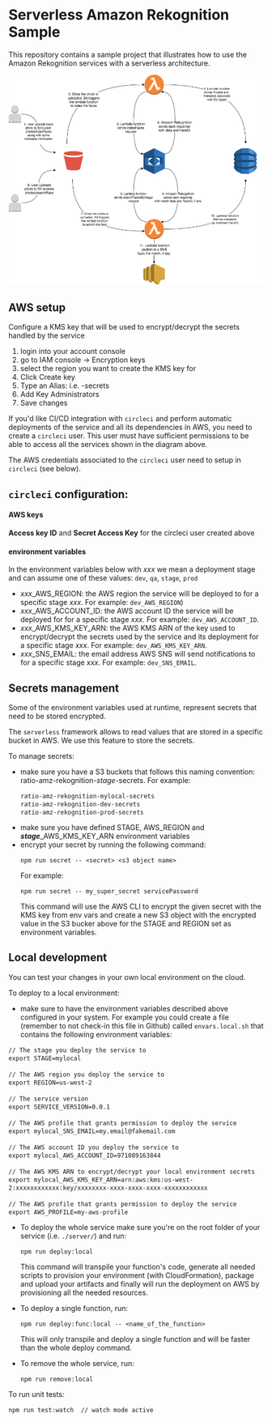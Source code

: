 # Serverless Amazon Rekognition Sample
This repository contains a sample project that illustrates how to use the Amazon Rekognition services with a serverless architecture.

![Discover user devices flow](readme-files/serverless-amz-rekognition-sample.png)


## AWS setup
Configure a KMS key that will be used to encrypt/decrypt the secrets handled by the service
1. login into your account console
2. go to IAM console -> Encryption keys
3. select the region you want to create the KMS key for
4. Click Create key
5. Type an Alias: i.e. <service name>-secrets
6. Add Key Administrators
7. Save changes

If you'd like CI/CD integration with `circleci` and perform automatic deployments of the service and all its dependencies in AWS, you need to create a `circleci` user. This user must have sufficient permissions to be able to access all the services shown in the diagram above. 

The AWS credentials associated to the `circleci` user need to setup in `circleci` (see below).


## `circleci` configuration:
#### AWS keys
**Access key ID** and **Secret Access Key** for the 
circleci user created above

#### environment variables
In the environment variables below with *xxx* we mean a deployment stage and can assume one of these values: `dev`, `qa`, `stage`, `prod`
- *xxx*_AWS_REGION: the AWS region the service will be deployed to for a specific stage *xxx*. For example: `dev_AWS_REGION`)
- *xxx*_AWS_ACCOUNT_ID: the AWS account ID the service will be deployed for for a specific stage *xxx*. For example: `dev_AWS_ACCOUNT_ID`.
- *xxx*_AWS_KMS_KEY_ARN: the AWS KMS ARN of the key used to encrypt/decrypt the secrets used by the service and its deployment for a specific stage *xxx*. For example: `dev_AWS_KMS_KEY_ARN`.
- *xxx*_SNS_EMAIL: the email address AWS SNS will send notifications to for a specific stage *xxx*. For example: `dev_SNS_EMAIL`.

## Secrets management 
Some of the environment variables used at runtime, represent secrets that need to be stored encrypted.

The `serverless` framework allows to read values that are stored in a specific bucket in AWS. We use this feature to store the secrets.

To manage secrets:
* make sure you have a S3 buckets that follows this naming convention: ratio-amz-rekognition-*stage*-secrets. For example:
  ```
  ratio-amz-rekognition-mylocal-secrets
  ratio-amz-rekognition-dev-secrets
  ratio-amz-rekognition-prod-secrets
  ```
* make sure you have defined STAGE, AWS_REGION and **_stage_**_AWS_KMS_KEY_ARN environment variables
* encrypt your secret by running the following command:
  ```
  npm run secret -- <secret> <s3 object name>
  ```
  For example:
  ```
  npm run secret -- my_super_secret servicePassword
  ```
  This command will use the AWS CLI to encrypt the given secret with the KMS key from env vars and create a new S3 object with the encrypted value in the S3 bucker above for the STAGE and REGION set as environment variables.

## Local development
You can test your changes in your own local environment on the cloud. 

To deploy to a local environment:
* make sure to have the environment variables described above configured in your system. For example you could create a file (remember to not check-in this file in Github) called `envars.local.sh` that contains the following environment variables:
```
// The stage you deploy the service to
export STAGE=mylocal

// The AWS region you deploy the service to
export REGION=us-west-2

// The service version
export SERVICE_VERSION=0.0.1

// The AWS profile that grants permission to deploy the service 
export mylocal_SNS_EMAIL=my.email@fakemail.com

// The AWS account ID you deploy the service to
export mylocal_AWS_ACCOUNT_ID=971089163844

// The AWS KMS ARN to encrypt/decrypt your local environment secrets
export mylocal_AWS_KMS_KEY_ARN=arn:aws:kms:us-west-2:xxxxxxxxxxxx:key/xxxxxxxx-xxxx-xxxx-xxxx-xxxxxxxxxxxx

// The AWS profile that grants permission to deploy the service 
export AWS_PROFILE=my-aws-profile
```
* To deploy the whole service make sure you're on the root folder of your service (i.e. `./server/`) and run: 
  ```
  npm run deploy:local
  ```
  
  This command will transpile your function's code, generate all needed scripts to provision your environment (with CloudFormation), package and upload your artifacts and finally will run the deployment on AWS by provisioning all the needed resources.

* To deploy a single function, run:
  ```
  npm run deploy:func:local -- <name_of_the_function>
  ```
  This will only transpile and deploy a single function and will be faster than the whole deploy command.

* To remove the whole service, run:
  ```
  npm run remove:local
  ```

To run unit tests:
```
npm run test:watch  // watch mode active
```
